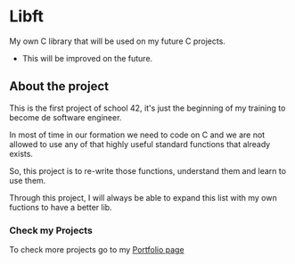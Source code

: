 # Libft

My own C library that will be used on my future C projects.
* This will be improved on the future.


## About the project

This is the first project of school 42, it's just the beginning of my training to become de software engineer.

In most of time in our formation we need to code on C and we are not allowed to use any of that highly useful standard functions that already exists.

So, this project is to re-write those functions, understand them and learn to use them.

Through this project, I will always be able to expand this list with my own fuctions to have a better lib.

### Check my Projects
To check more projects go to my [Portfolio page](https://github.com/thaisavelino/Portfiolio_42_SiliconValley_Paris)
